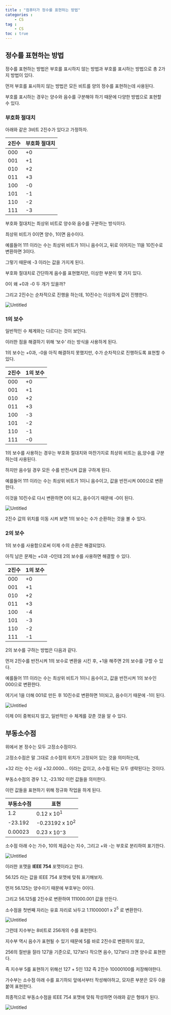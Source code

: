 ```yaml
---
title : "컴퓨터가 정수를 표현하는 방법"
categories : 
    - CS
tag :
    - CS
toc : true
---
```


## 정수를 표현하는 방법

정수를 표현하는 방법은 부호를 표시하지 않는 방법과 부호를 표시하는 방법으로 총 2가지 방법이 있다.

먼저 부호를 표시하지 않는 방법은 모든 비트를 양의 정수를 표현하는데 사용된다.

부호를 표시하는 경우는 양수와 음수를 구분해야 하기 때문에 다양한 방법으로 표현할 수 있다.

### 부호화 절대치

아래와 같은 3비트 2진수가 있다고 가정하자.

| 2진수 | 부호화 절대치 |
| --- | --- |
| 000 | +0 |
| 001 | +1 |
| 010 | +2 |
| 011 | +3 |
| 100 | -0 | 
| 101 | -1 |
| 110 | -2 |
| 111 | -3 |

부호화 절대치는 최상위 비트로 양수와 음수를 구분하는 방식이다.

최상위 비트가 0이면 양수, 1이면 음수이다.

예를들어 111 이라는 수는 최상위 비트가 1이니 음수이고, 뒤로 이어지는 11을 10진수로 변환하면 3이다.

그렇기 때문에 -3 이라는 값을 가지게 된다.

부호화 절대치로 간단하게 음수를 표현했지만, 이상한 부분이 몇 가지 있다.

0이 왜 +0과 -0 두 개가 있을까?

그리고 2진수는 순차적으로 진행을 하는데, 10진수는 이상하게 값이 진행한다.

![Untitled](/assets/images/study/2022-09-25/01-%EB%B6%80%ED%98%B8%ED%99%94%EC%A0%88%EB%8C%80%EC%B9%98.png)

### 1의 보수

일반적인 수 체계와는 다르다는 것이 보인다.

이러한 점을 해결하기 위해 ‘보수’ 라는 방식을 사용하게 된다.

1의 보수는 +0과, -0을 아직 해결하지 못했지만, 수가 순차적으로 진행하도록 표현할 수 있다.

| 2진수 | 1의 보수 |
| --- | --- |
| 000 | +0 |
| 001 | +1 |
| 010 | +2 |
| 011 | +3 |
| 100 | -3 |
| 101 | -2 |
| 110 | -1 |
| 111 | -0 |

1의 보수를 사용하는 경우는 부호화 절대치와 마찬가지로 최상위 비트는 음,양수를 구분하는데 사용된다.

하지만 음수일 경우 모든 수를 반전시켜 값을 구하게 된다.

예를들어 111 이라는 수는 최상위 비트가 1이니 음수이고, 값을 반전시켜 000으로 변환한다.

이것을 10진수로 다시 변환하면 0이 되고, 음수이기 때문에 -0이 된다.

![Untitled](/assets/images/study/2022-09-25/02-1%EC%9D%98%EB%B3%B4%EC%88%98.png)

2진수 값의 위치를 이동 시켜 보면 1의 보수는 수가 순환하는 것을 볼 수 있다.

### 2의 보수

1의 보수를 사용함으로써 이제 수의 순환은 해결되었다.

아직 남은 문제는 +0과 -0인데 2의 보수를 사용하면 해결할 수 있다.

| 2진수 | 1의 보수 |
| --- | --- |
| 000 | +0 |
| 001 | +1 |
| 010 | +2 |
| 011 | +3 |
| 100 | -4 |
| 101 | -3 |
| 110 | -2 |
| 111 | -1 |

2의 보수를 구하는 방법은 다음과 같다.

먼저 2진수를 반전시켜 1의 보수로 변환을 시킨 후, +1을 해주면 2의 보수를 구할 수 있다.

예를들어 111 이라는 수는 최상위 비트가 1이니 음수이고, 값을 반전시켜 1의 보수인 000으로 변환한다.

여기서 1을 더해 001로 만든 후 10진수로 변환하면 1이되고, 음수이기 때문에 -1이 된다.

![Untitled](/assets/images/study/2022-09-25/03-2%EC%9D%98%EB%B3%B4%EC%88%98.png)

이제 0이 중복되지 않고, 일반적인 수 체계를 갖춘 것을 알 수 있다.

## 부동소수점

위에서 본 정수는 모두 고정소수점이다.

고정소수점은 말 그대로 소수점의 위치가 고정되어 있는 것을 의미하는데,

+32 라는 수는 사실 +32.0000… 이라는 값이고, 소수점 뒤는 모두 생략된다는 것이다.

부동소수점의 경우 1.2, -23.192 이런 값들을 의미한다.

이런 값들을 표현하기 위해 정규화 작업을 하게 된다.

| 부동소수점 | 표현 |
| --- | --- |
| 1.2 | 0.12 x $10^1$ |
| -23.192 | -0.23192 x $10^2$ |
| 0.00023 | 0.23 x $10^-3$ |

소수점 아래 수는 가수, 10의 제곱수는 지수, 그리고 +와 -는 부호로 분리하여 표기한다.

![Untitled](/assets/images/study/2022-09-25/04-IEEE754-1.png)

이러한 포맷을 **IEEE 754** 포맷이라고 한다.

56.125 라는 값을 IEEE 754 포맷에 맞춰 표기해보자.

먼저 56.125는 양수이기 때문에 부호부는 0이다. 

그리고 56.125를 2진수로 변환하여 111000.001 값을 만든다.

소수점을 첫번째 자리는 유효 자리로 놔두고 1.11000001 x $2^5$ 로 변환한다.

![Untitled](/assets/images/study/2022-09-25/05-IEEE754-2.png)

그런데 지수부는 8비트로 256개의 수를 표현한다.

지수부 역시 음수가 표현될 수 있기 때문에 5를 바로 2진수로 변환하지 않고, 

256의 절반을 잘라 127을 기준으로, 127보다 작으면 음수, 127보다 크면 양수로 표현한다.

즉 지수부 5를 표현하기 위해선 127 + 5인 132 즉 2진수 10000100를 저장해야한다.

가수부는 소수점 아래 수를 표기하되 앞에서부터 작성해야하고, 모자른 부분은 모두 0을 붙여 표현한다.

최종적으로 부동소수점을 IEEE 754 포맷에 맞춰 작성하면 아래와 같은 형태가 된다.

![Untitled](/assets/images/study/2022-09-25/06-IEEE754-3.png)
